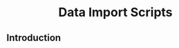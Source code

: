 <br>
<div style="text-align: center;">
<h1 style="font-weight: bold;">Data Import Scripts</h1>
</div>

## **Introduction**